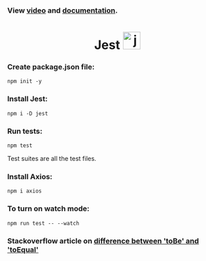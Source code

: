 ### View <a href="https://www.youtube.com/watch?v=7r4xVDI2vho">video<a/> and <a href="https://jestjs.io/">documentation<a/>.

<h1 align="center">
  Jest
  <a href="https://jestjs.io" target="_blank" rel="noreferrer"> <img src="https://www.vectorlogo.zone/logos/jestjsio/jestjsio-icon.svg" alt="jest" width="40" height="40"/> </a>
</h1>

### Create package.json file:
```
npm init -y
```

### Install Jest:
```
npm i -D jest
```

### Run tests:
```
npm test
```
Test suites are all the test files.

### Install Axios:
```
npm i axios
```

### To turn on watch mode:
```
npm run test -- --watch
```


 ### Stackoverflow article on <a href="https://stackoverflow.com/questions/45195025/what-is-the-difference-between-tobe-and-toequal-in-jest">difference between 'toBe' and 'toEqual'<a/>
 
 
